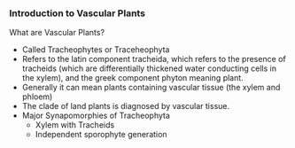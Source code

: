 ### Introduction to Vascular Plants 
What are Vascular Plants? 
- Called Tracheophytes or Traceheophyta
- Refers to the latin component tracheida, which refers to the presence of tracheids (which are differentially thickened water conducting cells in the xylem), and the greek component phyton meaning plant. 
- Generally it can mean plants containing vascular tissue (the xylem and phloem)
- The clade of land plants is diagnosed by vascular tissue. 
- Major Synapomorphies of Tracheophyta
	- Xylem with Tracheids 
	- Independent sporophyte generation 


